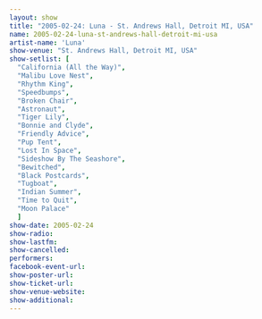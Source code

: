 ```yaml
---
layout: show
title: "2005-02-24: Luna - St. Andrews Hall, Detroit MI, USA"
name: 2005-02-24-luna-st-andrews-hall-detroit-mi-usa
artist-name: 'Luna'
show-venue: "St. Andrews Hall, Detroit MI, USA"
show-setlist: [
  "California (All the Way)",
  "Malibu Love Nest",
  "Rhythm King",
  "Speedbumps",
  "Broken Chair",
  "Astronaut",
  "Tiger Lily",
  "Bonnie and Clyde",
  "Friendly Advice",
  "Pup Tent",
  "Lost In Space",
  "Sideshow By The Seashore",
  "Bewitched",
  "Black Postcards",
  "Tugboat",
  "Indian Summer",
  "Time to Quit",
  "Moon Palace"
  ]
show-date: 2005-02-24
show-radio: 
show-lastfm: 
show-cancelled: 
performers: 
facebook-event-url: 
show-poster-url: 
show-ticket-url: 
show-venue-website: 
show-additional: 
---
```


